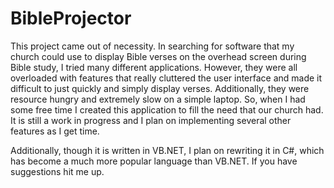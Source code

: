 # BibleProjector

This project came out of necessity. In searching for software that my church could use to display Bible verses on the overhead screen during Bible study, I tried many different applications. However, they were all overloaded with features that really cluttered the user interface and made it difficult to just quickly and simply display verses. Additionally, they were resource hungry and extremely slow on a simple laptop. So, when I had some free time I created this application to fill the need that our church had. It is still a work in progress and I plan on implementing several other features as I get time.

Additionally, though it is written in VB.NET, I plan on rewriting it in C#, which has become a much more popular language than VB.NET. If you have suggestions hit me up.

